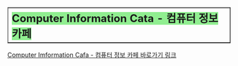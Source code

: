 <html>
<meta charset = "utf-8">
<head>
	<title>Computer Information Cafa - 컴퓨터 정보 카페</title>
</head>
<body>
	<table border = "1"><tr><th><div style = "text-align: left;"><font size = "5" style = "background-color: lightgreen"> Computer Information Cata - 컴퓨터 정보 카페</font></div></th></tr></table>
	<p><a href = "Home.html">Computer Imformation Cafa - 컴퓨터 정보 카페 바로가기 링크</a></p>
</body>
</html>
